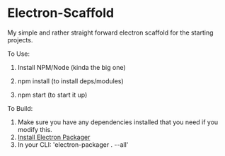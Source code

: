 # Electron-Scaffold
My simple and rather straight forward electron scaffold for the starting projects.

To Use:

1. Install NPM/Node (kinda the big one)

2. npm install (to install deps/modules)

3. npm start (to start it up)

To Build:

1. Make sure you have any dependencies installed that you need if you modify this.
2. [Install Electron Packager](https://github.com/electron-userland/electron-packager)
3. In your CLI: 'electron-packager . --all'
